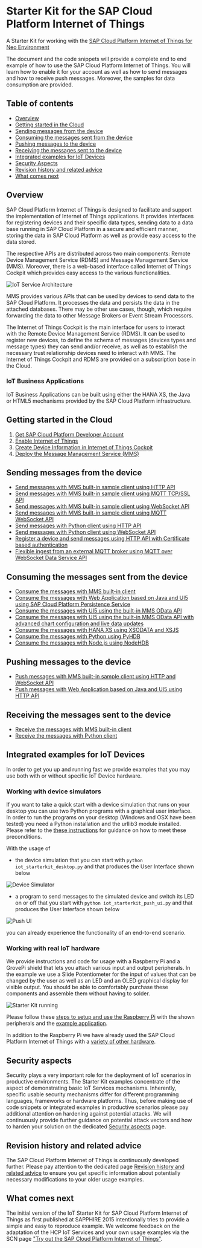 # Starter Kit for the SAP Cloud Platform Internet of Things

A Starter Kit for working with the [SAP Cloud Platform Internet of Things for Neo Environment](https://help.sap.com/viewer/product/SAP_CP_IOT_NEO/Cloud/en-US)

The document and the code snippets will provide a complete end to end example of how to use the SAP Cloud Platform Internet of Things. You will learn how to enable it for your account as
well as how to send messages and how to receive push messages. Moreover, the samples for data consumption are provided. 

## Table of contents

* [Overview](#overview)
* [Getting started in the Cloud](#getting-started-in-the-cloud)
* [Sending messages from the device](#sending-messages-from-the-device)
* [Consuming the messages sent from the device](#consuming-the-messages-sent-from-the-device)
* [Pushing messages to the device](#pushing-messages-to-the-device)
* [Receiving the messages sent to the device](#receiving-the-messages-sent-to-the-device)
* [Integrated examples for IoT Devices](#integrated-examples-for-iot-devices)
* [Security Aspects](#security-aspects)
* [Revision history and related advice](#revision-history-and-related-advice)
* [What comes next](#what-comes-next)

## Overview

SAP Cloud Platform Internet of Things is designed to facilitate and support the implementation of Internet of Things applications. 
It provides interfaces for registering devices and their specific data types, sending data to a data base running in 
SAP Cloud Platform in a secure and efficient manner, storing the data in SAP Cloud Platform as well as provide easy access to the data stored.

The respective APIs are distributed across two main components: Remote Device Management Service (RDMS) and Message Management Service (MMS). 
Moreover, there is a web-based interface called Internet of Things Cockpit which provides easy access to the various functionalities.

![IoT Service Architecture](../images/system_architecture.png "IoT Service Architecture")

MMS provides various APIs that can be used by devices to send data to the SAP Cloud Platform. It processes the data and persists the data 
in the attached databases. There may be other use cases, though, which require forwarding the data to other Message Brokers or Event Stream Processors.

The Internet of Things Cockpit is the main interface for users to interact with the Remote Device Management Service (RDMS). 
It can be used to register new devices, to define the schema of messages (devices types and message types) they can send and/or receive, 
as well as to establish the necessary trust relationship devices need to interact with MMS. The Internet of Things Cockpit and RDMS 
are provided on a subscription base in the Cloud.

### IoT Business Applications

IoT Business Applications can be built using either the HANA XS, the Java or HTML5 mechanisms provided by the SAP Cloud Platform infrastructure. 

## Getting started in the Cloud

1. [Get SAP Cloud Platform Developer Account](prerequisites/account)
2. [Enable Internet of Things](prerequisites/service)
3. [Create Device Information in Internet of Things Cockpit](prerequisites/cockpit)
4. [Deploy the Message Management Service (MMS)](prerequisites/mms)

## Sending messages from the device

* [Send messages with MMS built-in sample client using HTTP API](apps/built-in/sending/http)
* [Send messages with MMS built-in sample client using MQTT TCP/SSL API](apps/built-in/sending/mqtttcp)
* [Send messages with MMS built-in sample client using WebSocket API](apps/built-in/sending/ws)
* [Send messages with MMS built-in sample client using MQTT WebSocket API](apps/built-in/sending/mqttws)
* [Send messages with Python client using HTTP API](apps/python/sending/http)
* [Send messages with Python client using WebSocket API](apps/python/sending/ws)
* [Register a device and send messages using HTTP API with Certificate based authentication](apps/java/authentication/com.sap.iot.starterkit.cert)
* [Flexible ingest from an external MQTT broker using MQTT over WebSocket Data Service API](examples/java/com.sap.iot.starterkit.mqtt.ingest)

## Consuming the messages sent from the device

* [Consume the messages with MMS built-in client](apps/built-in/consumption)
* [Consume the messages with Web Application based on Java and UI5 using SAP Cloud Platform Persistence Service](apps/java/consumption)
* [Consume the messages with UI5 using the built-in MMS OData API](apps/ui5/consumption)
* [Consume the messages with UI5 using the built-in MMS OData API with advanced chart configuration and live data updates](apps/ui5/consumption-advanced)
* [Consume the messages with HANA XS using XSODATA and XSJS](apps/xs/consumption)
* [Consume the messages with Python using PyHDB](apps/python/consumption)
* [Consume the messages with Node.js using NodeHDB](apps/nodejs/consumption)

## Pushing messages to the device

* [Push messages with MMS built-in sample client using HTTP and WebSocket API](apps/built-in/pushing)
* [Push messages with Web Application based on Java and UI5 using HTTP API](apps/java/consumption)

## Receiving the messages sent to the device

* [Receive the messages with MMS built-in client](apps/built-in/receiving)
* [Receive the messages with Python client](apps/python/receiving)

## Integrated examples for IoT Devices

In order to get you up and running fast we provide examples that you may use both with or without specific IoT Device hardware.

### Working with device simulators

If you want to take a quick start with a device simulation that runs on your desktop you can use two Python programs with a graphical user interface. In
order to run the programs on your desktop (Windows and OSX have been tested) you need a Python installation and the urllib3 module installed.
Please refer to the [these instructions](examples/python/iot-starterkit-for-desktop/README.md) for guidance on how to meet these preconditions.

With the usage of
- the device simulation that you can start with ```python iot_starterkit_desktop.py``` and that produces the User Interface shown below

![Device Simulator](../images/device_simulator.jpg?raw=true "Device Simulator")

- a program to send messages to the simulated device and switch its LED on or off that you start with ```python iot_starterkit_push_ui.py``` and that produces the User Interface shown below

![Push UI](../images/push_ui.jpg?raw=true "Push UI")

you can already experience the functionality of an end-to-end scenario.

### Working with real IoT hardware

We provide instructions and code for usage with a Raspberry Pi and a GrovePi shield that lets you attach various input and output peripherals. In the
example we use a Slide Potentiometer for the input of values that can be changed by the user as well as an LED and an OLED graphical display for visible
output. You should be able to comfortably purchase these components and assemble them without having to solder.

![Starter Kit running](../images/starterkit_running_01.jpg "Starter Kit running")

Please follow these [steps to setup and use the Raspberry Pi](./hardware/raspberry-pi/README.md) with the shown peripherals and the 
[example application](examples/python/iot-starterkit-for-pi-and-grove-peripherals/iot_starterkit_pi_and_grove_peripherals.py).

In addition to the Raspberry Pi we have already used the SAP Cloud Platform Internet of Things with a [variety of other hardware](./hardware).

## Security aspects

Security plays a very important role for the deployment of IoT scenarios in
productive environments. The Starter Kit examples concentrate of the aspect of
demonstrating basic IoT Services mechanisms. Inherently, specific usable
security mechanisms differ for different programming languages, frameworks or
hardware platforms. Thus, before making use of code snippets or integrated
examples in productive scenarios please pay additional attention on hardening
against potential attacks. We will continuously provide further guidance on
potential attack vectors and how to harden your solution on the dedicated
[Security aspects](./../misc/security/README.md) page.

## Revision history and related advice

The SAP Cloud Platform Internet of Things is continuously developed further. Please pay attention to
the dedicated page [Revision history and related advice](./../misc/revision-history/README.md) to ensure you get specific
information about potentially necessary modifications to your older usage
examples.

## What comes next

The initial version of the IoT Starter Kit for SAP Cloud Platform Internet of Things as first published at SAPPHIRE 2015 intentionally tries to provide a simple and easy to
reproduce example. We welcome feedback on the adaptation of the HCP IoT Services and your own usage examples via the SCN page ["Try out the SAP Cloud Platform Internet of Things"](https://blogs.sap.com/2015/04/29/try-out-the-sap-hana-cloud-platform-internet-of-things-iot-services/).
